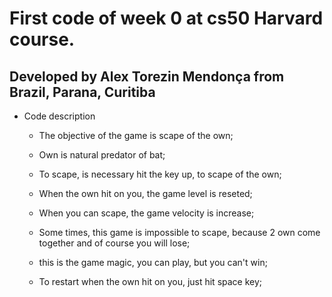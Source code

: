 # First code of week 0 at cs50 Harvard course. #
## Developed by Alex Torezin Mendonça from Brazil, Parana, Curitiba ##

-   Code description
    -   The objective of the game is scape of the own;
    -   Own is natural predator of bat;
    -   To scape, is necessary hit the key up, to scape of the own;
    -   When the own hit on you, the game level is reseted;
    -   When you can scape, the game velocity is increase;
    -   Some times, this game is impossible to scape, because 2 own come together and of course you will lose; 
    -   this is the game magic, you can play, but you can't win;

    -   To restart when the own hit on you, just hit space key;
    
